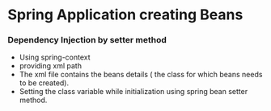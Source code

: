 # Spring Application creating Beans 

### Dependency Injection by setter method

- Using spring-context
- providing xml path 
- The xml file contains the beans details ( the class for which beans needs to be created).
- Setting the class variable while initialization using spring bean setter method.

